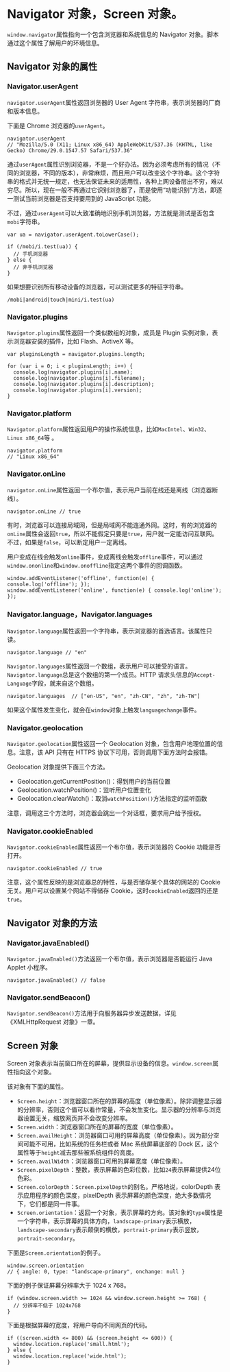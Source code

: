 # Navigator 对象，Screen 对象。

`window.navigator`属性指向一个包含浏览器和系统信息的 Navigator 对象。脚本通过这个属性了解用户的环境信息。

## Navigator 对象的属性

### Navigator.userAgent

`navigator.userAgent`属性返回浏览器的 User Agent 字符串，表示浏览器的厂商和版本信息。

下面是 Chrome 浏览器的`userAgent`。

```
navigator.userAgent
// "Mozilla/5.0 (X11; Linux x86_64) AppleWebKit/537.36 (KHTML, like Gecko) Chrome/29.0.1547.57 Safari/537.36"
```

通过`userAgent`属性识别浏览器，不是一个好办法。因为必须考虑所有的情况（不同的浏览器，不同的版本），非常麻烦，而且用户可以改变这个字符串。这个字符串的格式并无统一规定，也无法保证未来的适用性，各种上网设备层出不穷，难以穷尽。所以，现在一般不再通过它识别浏览器了，而是使用“功能识别”方法，即逐一测试当前浏览器是否支持要用到的 JavaScript 功能。

不过，通过`userAgent`可以大致准确地识别手机浏览器，方法就是测试是否包含`mobi`字符串。

```
var ua = navigator.userAgent.toLowerCase();

if (/mobi/i.test(ua)) {
  // 手机浏览器
} else {
  // 非手机浏览器
}
```

如果想要识别所有移动设备的浏览器，可以测试更多的特征字符串。

```
/mobi|android|touch|mini/i.test(ua)
```

### Navigator.plugins

`Navigator.plugins`属性返回一个类似数组的对象，成员是 Plugin 实例对象，表示浏览器安装的插件，比如 Flash、ActiveX 等。

```
var pluginsLength = navigator.plugins.length;

for (var i = 0; i < pluginsLength; i++) {
  console.log(navigator.plugins[i].name);
  console.log(navigator.plugins[i].filename);
  console.log(navigator.plugins[i].description);
  console.log(navigator.plugins[i].version);
}
```

### Navigator.platform

`Navigator.platform`属性返回用户的操作系统信息，比如`MacIntel`、`Win32`、`Linux x86_64`等 。

```
navigator.platform
// "Linux x86_64"
```

### Navigator.onLine

`navigator.onLine`属性返回一个布尔值，表示用户当前在线还是离线（浏览器断线）。

```
navigator.onLine // true
```

有时，浏览器可以连接局域网，但是局域网不能连通外网。这时，有的浏览器的`onLine`属性会返回`true`，所以不能假定只要是`true`，用户就一定能访问互联网。不过，如果是`false`，可以断定用户一定离线。

用户变成在线会触发`online`事件，变成离线会触发`offline`事件，可以通过`window.ononline`和`window.onoffline`指定这两个事件的回调函数。

```
window.addEventListener('offline', function(e) { console.log('offline'); });
window.addEventListener('online', function(e) { console.log('online'); });
```

### Navigator.language，Navigator.languages

`Navigator.language`属性返回一个字符串，表示浏览器的首选语言。该属性只读。

```
navigator.language // "en"
```

`Navigator.languages`属性返回一个数组，表示用户可以接受的语言。`Navigator.language`总是这个数组的第一个成员。HTTP 请求头信息的`Accept-Language`字段，就来自这个数组。

```
navigator.languages  // ["en-US", "en", "zh-CN", "zh", "zh-TW"]
```

如果这个属性发生变化，就会在`window`对象上触发`languagechange`事件。

### Navigator.geolocation

`Navigator.geolocation`属性返回一个 Geolocation 对象，包含用户地理位置的信息。注意，该 API 只有在 HTTPS 协议下可用，否则调用下面方法时会报错。

Geolocation 对象提供下面三个方法。

- Geolocation.getCurrentPosition()：得到用户的当前位置
- Geolocation.watchPosition()：监听用户位置变化
- Geolocation.clearWatch()：取消`watchPosition()`方法指定的监听函数

注意，调用这三个方法时，浏览器会跳出一个对话框，要求用户给予授权。

### Navigator.cookieEnabled

`Navigator.cookieEnabled`属性返回一个布尔值，表示浏览器的 Cookie 功能是否打开。

```
navigator.cookieEnabled // true
```

注意，这个属性反映的是浏览器总的特性，与是否储存某个具体的网站的 Cookie 无关。用户可以设置某个网站不得储存 Cookie，这时`cookieEnabled`返回的还是`true`。

## Navigator 对象的方法

### Navigator.javaEnabled()

`Navigator.javaEnabled()`方法返回一个布尔值，表示浏览器是否能运行 Java Applet 小程序。

```
navigator.javaEnabled() // false
```

### Navigator.sendBeacon()

`Navigator.sendBeacon()`方法用于向服务器异步发送数据，详见《XMLHttpRequest 对象》一章。

## Screen 对象

Screen 对象表示当前窗口所在的屏幕，提供显示设备的信息。`window.screen`属性指向这个对象。

该对象有下面的属性。

- `Screen.height`：浏览器窗口所在的屏幕的高度（单位像素）。除非调整显示器的分辨率，否则这个值可以看作常量，不会发生变化。显示器的分辨率与浏览器设置无关，缩放网页并不会改变分辨率。
- `Screen.width`：浏览器窗口所在的屏幕的宽度（单位像素）。
- `Screen.availHeight`：浏览器窗口可用的屏幕高度（单位像素）。因为部分空间可能不可用，比如系统的任务栏或者 Mac 系统屏幕底部的 Dock 区，这个属性等于`height`减去那些被系统组件的高度。
- `Screen.availWidth`：浏览器窗口可用的屏幕宽度（单位像素）。
- `Screen.pixelDepth`：整数，表示屏幕的色彩位数，比如`24`表示屏幕提供24位色彩。
- `Screen.colorDepth`：`Screen.pixelDepth`的别名。严格地说，colorDepth 表示应用程序的颜色深度，pixelDepth 表示屏幕的颜色深度，绝大多数情况下，它们都是同一件事。
- `Screen.orientation`：返回一个对象，表示屏幕的方向。该对象的`type`属性是一个字符串，表示屏幕的具体方向，`landscape-primary`表示横放，`landscape-secondary`表示颠倒的横放，`portrait-primary`表示竖放，`portrait-secondary`。

下面是`Screen.orientation`的例子。

```
window.screen.orientation
// { angle: 0, type: "landscape-primary", onchange: null }
```

下面的例子保证屏幕分辨率大于 1024 x 768。

```
if (window.screen.width >= 1024 && window.screen.height >= 768) {
  // 分辨率不低于 1024x768
}
```

下面是根据屏幕的宽度，将用户导向不同网页的代码。

```
if ((screen.width <= 800) && (screen.height <= 600)) {
  window.location.replace('small.html');
} else {
  window.location.replace('wide.html');
}
```